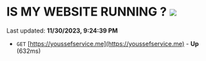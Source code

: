 # IS MY WEBSITE RUNNING ? [![](https://img.shields.io/static/v1?label=Sponsor&message=%E2%9D%A4&logo=GitHub&color=%23fe8e86)](https://github.com/sponsors/<username>)

Last updated: **11/30/2023, 9:24:39 PM**

- `GET` [https://youssefservice.me](https://youssefservice.me) - **Up** (632ms)
